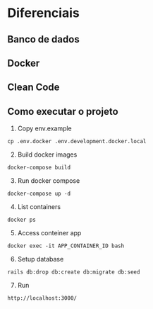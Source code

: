 # Diferenciais

## Banco de dados
## Docker
## Clean Code


## Como executar o projeto

1. Copy env.example

```shell
cp .env.docker .env.development.docker.local
```

2. Build docker images

```shell
docker-compose build
```

3. Run docker compose

```shell
docker-compose up -d
```

4. List containers

```shell
docker ps
```


5. Access conteiner app 

```shell
docker exec -it APP_CONTAINER_ID bash
```

6. Setup database

```shell
rails db:drop db:create db:migrate db:seed
```

7. Run

```shell
http://localhost:3000/
```
